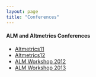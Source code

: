 ```yaml
---
layout: page
title: "Conferences"
---
```


#### ALM and Altmetrics Conferences
* [Altmetrics11](http://altmetrics.org/workshop2011/)
* [Altmetrics12](http://altmetrics.org/altmetrics12/)
* [ALM Workshop 2012](http://articlemetrics.github.io/workshop_2012/)
* [ALM Workshop 2013](http://articlemetrics.github.io/workshop_2013/)
